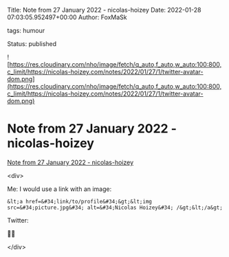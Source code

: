Title: Note from 27 January 2022 - nicolas-hoizey
Date: 2022-01-28 07:03:05.952497+00:00
Author: FoxMaSk 

tags: humour

Status: published


![https://res.cloudinary.com/nho/image/fetch/q_auto,f_auto,w_auto:100:800,c_limit/https://nicolas-hoizey.com/notes/2022/01/27/1/twitter-avatar-dom.png](https://res.cloudinary.com/nho/image/fetch/q_auto,f_auto,w_auto:100:800,c_limit/https://nicolas-hoizey.com/notes/2022/01/27/1/twitter-avatar-dom.png)


# Note from 27 January 2022 - nicolas-hoizey

[Note from 27 January 2022 - nicolas-hoizey](https://nicolas-hoizey.com/notes/2022/01/27/1/)

&lt;div&gt;

Me: I would use a link with an image:

``` {.language-html}
&lt;a href=&#34;link/to/profile&#34;&gt;&lt;img src=&#34;picture.jpg&#34; alt=&#34;Nicolas Hoizey&#34; /&gt;&lt;/a&gt;
```

Twitter:

🤷‍♂️

&lt;/div&gt;
